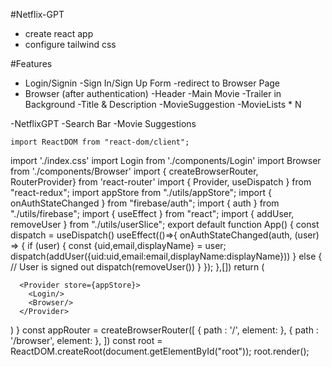 
#Netflix-GPT
 - create react app
 - configure tailwind css

 #Features
  - Login/Signin
        -Sign In/Sign Up Form
        -redirect to Browser Page
  - Browser (after authentication)
    -Header
    -Main Movie
        -Trailer in Background
        -Title & Description
        -MovieSuggestion
            -MovieLists * N

  -NetflixGPT
    -Search Bar
    -Movie Suggestions



    import ReactDOM from "react-dom/client";
import './index.css'
import Login from './components/Login'
import Browser from './components/Browser'
import { createBrowserRouter, RouterProvider} from 'react-router'
import { Provider, useDispatch } from "react-redux";
import appStore from "./utils/appStore";
import { onAuthStateChanged } from "firebase/auth";
import { auth } from "./utils/firebase";
import { useEffect } from "react";
import { addUser, removeUser } from "./utils/userSlice";
export default function App() {
  const dispatch = useDispatch()
  useEffect(()=>{
    onAuthStateChanged(auth, (user) => {
      if (user) {
         const {uid,email,displayName} = user;
         dispatch(addUser({uid:uid,email:email,displayName:displayName}))
      } else {
        // User is signed out
        dispatch(removeUser())
      }
    });
  },[])
  return (

      <Provider store={appStore}>
        <Login/>
        <Browser/>
      </Provider>
  )
}
const appRouter = createBrowserRouter([
  {
    path : '/',
    element: <Login/>
  },
  {
    path : '/browser',
    element: <Browser/>
  },
])
const root = ReactDOM.createRoot(document.getElementById("root"));
root.render(<RouterProvider router={appRouter} />);